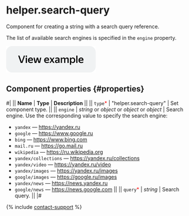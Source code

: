 # helper.search-query

Component for creating a string with a search query reference.

The list of available search engines is specified in the `engine` property.

[![View example in the sandbox](../_images/buttons/view-example.svg)](https://ya.cc/t/W5KExwg_3vwB57)

## Component properties {#properties}

#|
|| **Name** | **Type** | **Description** ||
|| `type`<span style="color: red">\*</span> | "helper.search-query" | Set component type. ||
|| `engine` | _string_ or _object_ or _object_ or _object_ | Search engine. Use the corresponding value to specify the search engine:

- `yandex` — https://yandex.ru
- `google` — https://www.google.ru
- `bing` — https://www.bing.com
- `mail.ru` — https://go.mail.ru
- `wikipedia` — https://ru.wikipedia.org
- `yandex/collections` — https://yandex.ru/collections
- `yandex/video` — https://yandex.ru/video
- `yandex/images` — https://yandex.ru/images
- `google/images` — https://google.ru/images
- `yandex/news` — https://news.yandex.ru
- `google/news` — https://news.google.com
  ||
  || `query`<span style="color: red">\*</span> | _string_ | Search query. ||
  |#

{% include [contact-support](../_includes/contact-support.md) %}
